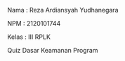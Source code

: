 Nama  : Reza Ardiansyah Yudhanegara

NPM   : 2120101744

Kelas : III RPLK

Quiz Dasar Keamanan Program
